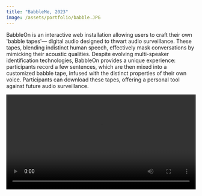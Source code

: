 ```yaml
---
title: "BabbleMe, 2023"
image: /assets/portfolio/babble.JPG
---
```

BabbleOn is an interactive web installation allowing users to craft their own 'babble tapes'— digital audio designed to thwart audio surveillance. These tapes, blending indistinct human speech, effectively mask conversations by mimicking their acoustic qualities. Despite evolving multi-speaker identification technologies, BabbleOn provides a unique experience: participants record a few sentences, which are then mixed into a customized babble tape, infused with the distinct properties of their own voice. Participants can download these tapes, offering a personal tool against future audio surveillance.

<style>
  .video-container {
  width: 100%;
  margin: 0 auto; /* Center the video horizontally (optional) */
}

video {
width:100%;
}

</style>
<div class="video-container">
  <video controls="" autoplay="" name="media"><source src="../../../assets/portfolio/babble.mp4" type="video/mp4"></video>

</div>
